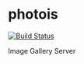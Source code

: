 photois
=======

[![Build Status](https://travis-ci.org/k16wire/photois.svg?branch=master)](https://travis-ci.org/k16wire/photois)

Image Gallery Server
